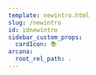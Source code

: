 ```yaml
---
template: newintro.html
slug: /newintro
id: idnewintro
sidebar_custom_props:
  cardIcon: 📚
arcana:
  root_rel_path: .
---
```


# 